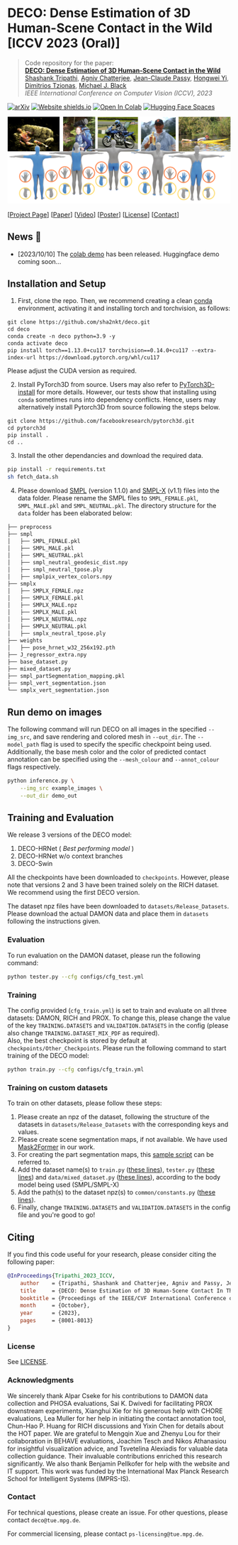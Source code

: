 # DECO: Dense Estimation of 3D Human-Scene Contact in the Wild [ICCV 2023 (Oral)]

> Code repository for the paper:  
> [**DECO: Dense Estimation of 3D Human-Scene Contact in the Wild**](https://openaccess.thecvf.com/content/ICCV2023/html/Tripathi_DECO_Dense_Estimation_of_3D_Human-Scene_Contact_In_The_Wild_ICCV_2023_paper.html)  
> [Shashank Tripathi](https://sha2nkt.github.io/), [Agniv Chatterjee](https://ac5113.github.io/), [Jean-Claude Passy](https://is.mpg.de/person/jpassy), [Hongwei Yi](https://xyyhw.top/), [Dimitrios Tzionas](https://ps.is.mpg.de/person/dtzionas), [Michael J. Black](https://ps.is.mpg.de/person/black)<br />
> *IEEE International Conference on Computer Vision (ICCV), 2023*

[![arXiv](https://img.shields.io/badge/arXiv-2309.15273-00ff00.svg)](https://arxiv.org/abs/2309.15273)  [![Website shields.io](https://img.shields.io/website-up-down-green-red/http/shields.io.svg)](https://deco.is.tue.mpg.de/)     [![Open In Colab](https://colab.research.google.com/assets/colab-badge.svg)](https://colab.research.google.com/drive/1fTQdI2AHEKlwYG9yIb2wqicIMhAa067_?usp=sharing)  [![Hugging Face Spaces](https://img.shields.io/badge/%F0%9F%A4%97%20Hugging%20Face-Spaces-blue)]()

![teaser](assets/teaser.png)

[[Project Page](https://deco.is.tue.mpg.de)] [[Paper](https://arxiv.org/abs/2309.15273)] [[Video](https://www.youtube.com/watch?v=o7MLobqAFTQ)] [[Poster](https://www.dropbox.com/scl/fi/kvhpfnkvga2pt19ayko8u/ICCV2023_DECO_Poster_v2.pptx?rlkey=ihbf3fi6u9j0ha9x1gfk2cwd0&dl=0)] [[License](https://deco.is.tue.mpg.de/license.html)] [[Contact](mailto:deco@tue.mpg.de)]

## News :triangular_flag_on_post:

- [2023/10/10] The [colab demo](https://colab.research.google.com/drive/1fTQdI2AHEKlwYG9yIb2wqicIMhAa067_?usp=sharing) has been released. Huggingface demo coming soon...

## Installation and Setup
1. First, clone the repo. Then, we recommend creating a clean [conda](https://docs.conda.io/) environment, activating it and installing torch and torchvision, as follows:
```shell
git clone https://github.com/sha2nkt/deco.git
cd deco
conda create -n deco python=3.9 -y
conda activate deco
pip install torch==1.13.0+cu117 torchvision==0.14.0+cu117 --extra-index-url https://download.pytorch.org/whl/cu117
```
Please adjust the CUDA version as required.

2. Install PyTorch3D from source. Users may also refer to [PyTorch3D-install](https://github.com/facebookresearch/pytorch3d/blob/main/INSTALL.md) for more details.
However, our tests show that installing using ``conda`` sometimes runs into dependency conflicts.
Hence, users may alternatively install Pytorch3D from source following the steps below.
```shell
git clone https://github.com/facebookresearch/pytorch3d.git
cd pytorch3d
pip install .
cd ..
```

3. Install the other dependancies and download the required data.
```bash
pip install -r requirements.txt
sh fetch_data.sh
```

4. Please download [SMPL](https://smpl.is.tue.mpg.de/) (version 1.1.0) and [SMPL-X](https://smpl-x.is.tue.mpg.de/) (v1.1) files into the data folder. Please rename the SMPL files to ```SMPL_FEMALE.pkl```, ```SMPL_MALE.pkl``` and ```SMPL_NEUTRAL.pkl```. The directory structure for the ```data``` folder has been elaborated below:

```
├── preprocess
├── smpl
│   ├── SMPL_FEMALE.pkl
│   ├── SMPL_MALE.pkl
│   ├── SMPL_NEUTRAL.pkl
│   ├── smpl_neutral_geodesic_dist.npy
│   ├── smpl_neutral_tpose.ply
│   ├── smplpix_vertex_colors.npy
├── smplx
│   ├── SMPLX_FEMALE.npz
│   ├── SMPLX_FEMALE.pkl
│   ├── SMPLX_MALE.npz
│   ├── SMPLX_MALE.pkl
│   ├── SMPLX_NEUTRAL.npz
│   ├── SMPLX_NEUTRAL.pkl
│   ├── smplx_neutral_tpose.ply
├── weights
│   ├── pose_hrnet_w32_256x192.pth
├── J_regressor_extra.npy
├── base_dataset.py
├── mixed_dataset.py
├── smpl_partSegmentation_mapping.pkl
├── smpl_vert_segmentation.json
└── smplx_vert_segmentation.json
```

## Run demo on images
The following command will run DECO on all images in the specified `--img_src`, and save rendering and colored mesh in `--out_dir`. The `--model_path` flag is used to specify the specific checkpoint being used. Additionally, the base mesh color and the color of predicted contact annotation can be specified using the `--mesh_colour` and `--annot_colour` flags respectively. 
```bash
python inference.py \
    --img_src example_images \
    --out_dir demo_out
```

## Training and Evaluation

We release 3 versions of the DECO model:
<ol>
    <li> DECO-HRNet (<em> Best performing model </em>) </li>
    <li> DECO-HRNet w/o context branches </li>
    <li> DECO-Swin </li>
</ol>

All the checkpoints have been downloaded to ```checkpoints```. 
However, please note that versions 2 and 3 have been trained solely on the RICH dataset. <br>
We recommend using the first DECO version.

The dataset npz files have been downloaded to ```datasets/Release_Datasets```. Please download the actual DAMON data and place them in ```datasets``` following the instructions given.

### Evaluation
To run evaluation on the DAMON dataset, please run the following command:

```bash
python tester.py --cfg configs/cfg_test.yml
```

### Training
The config provided (```cfg_train.yml```) is set to train and evaluate on all three datasets: DAMON, RICH and PROX. To change this, please change the value of the key ```TRAINING.DATASETS``` and ```VALIDATION.DATASETS``` in the config (please also change ```TRAINING.DATASET_MIX_PDF``` as required). <br>
Also, the best checkpoint is stored by default at ```checkpoints/Other_Checkpoints```.
Please run the following command to start training of the DECO model:

```bash
python train.py --cfg configs/cfg_train.yml
```

### Training on custom datasets

To train on other datasets, please follow these steps:
1. Please create an npz of the dataset, following the structure of the datasets in ```datasets/Release_Datasets``` with the corresponding keys and values.
2. Please create scene segmentation maps, if not available. We have used [Mask2Former](https://github.com/facebookresearch/Mask2Former) in our work.
3. For creating the part segmentation maps, this [sample script](https://github.com/sha2nkt/deco/blob/main/utils/get_part_seg_mask.py) can be referred to.
4. Add the dataset name(s) to ```train.py``` ([these lines](https://github.com/sha2nkt/deco/blob/d5233ecfad1f51b71a50a78c0751420067e82c02/train.py#L83)), ```tester.py``` ([these lines](https://github.com/sha2nkt/deco/blob/d5233ecfad1f51b71a50a78c0751420067e82c02/tester.py#L51)) and ```data/mixed_dataset.py``` ([these lines](https://github.com/sha2nkt/deco/blob/d5233ecfad1f51b71a50a78c0751420067e82c02/data/mixed_dataset.py#L17)), according to the body model being used (SMPL/SMPL-X)
5. Add the path(s) to the dataset npz(s) to ```common/constants.py``` ([these lines](https://github.com/sha2nkt/deco/blob/d5233ecfad1f51b71a50a78c0751420067e82c02/common/constants.py#L19)).
6. Finally, change ```TRAINING.DATASETS``` and ```VALIDATION.DATASETS``` in the config file and you're good to go!

## Citing
If you find this code useful for your research, please consider citing the following paper:

```bibtex
@InProceedings{Tripathi_2023_ICCV,
    author    = {Tripathi, Shashank and Chatterjee, Agniv and Passy, Jean-Claude and Yi, Hongwei and Tzionas, Dimitrios and Black, Michael J.},
    title     = {DECO: Dense Estimation of 3D Human-Scene Contact In The Wild},
    booktitle = {Proceedings of the IEEE/CVF International Conference on Computer Vision (ICCV)},
    month     = {October},
    year      = {2023},
    pages     = {8001-8013}
}
```

### License

See [LICENSE](LICENSE).

### Acknowledgments

We sincerely thank Alpar Cseke for his contributions to DAMON data collection and PHOSA evaluations, Sai K. Dwivedi for facilitating PROX downstream experiments, Xianghui Xie for his generous help with CHORE evaluations, Lea Muller for her help in initiating the contact annotation tool, Chun-Hao P. Huang for RICH discussions and Yixin Chen for details about the HOT paper. We are grateful to Mengqin Xue and Zhenyu Lou for their collaboration in BEHAVE evaluations, Joachim Tesch and Nikos Athanasiou for insightful visualization advice, and Tsvetelina Alexiadis for valuable data collection guidance. Their invaluable contributions enriched this research significantly. We also thank Benjamin Pellkofer for help with the website and IT support. This work was funded by the International Max Planck Research School for Intelligent Systems (IMPRS-IS).

### Contact

For technical questions, please create an issue. For other questions, please contact `deco@tue.mpg.de`.

For commercial licensing, please contact `ps-licensing@tue.mpg.de`.
